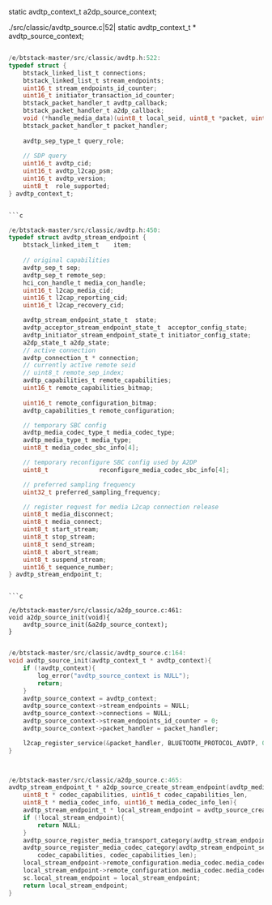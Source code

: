 
static avdtp_context_t a2dp_source_context;


./src/classic/avdtp_source.c|52| static avdtp_context_t * avdtp_source_context;
```c

/e/btstack-master/src/classic/avdtp.h:522:
typedef struct {
    btstack_linked_list_t connections;
    btstack_linked_list_t stream_endpoints;
    uint16_t stream_endpoints_id_counter;
    uint16_t initiator_transaction_id_counter;
    btstack_packet_handler_t avdtp_callback;
    btstack_packet_handler_t a2dp_callback;
    void (*handle_media_data)(uint8_t local_seid, uint8_t *packet, uint16_t size);
    btstack_packet_handler_t packet_handler;
    
    avdtp_sep_type_t query_role;
    
    // SDP query
    uint16_t avdtp_cid;
    uint16_t avdtp_l2cap_psm;
    uint16_t avdtp_version;
    uint8_t  role_supported;
} avdtp_context_t;


```c

/e/btstack-master/src/classic/avdtp.h:450:
typedef struct avdtp_stream_endpoint {
    btstack_linked_item_t    item;
    
    // original capabilities
    avdtp_sep_t sep;
    avdtp_sep_t remote_sep;
    hci_con_handle_t media_con_handle;
    uint16_t l2cap_media_cid;
    uint16_t l2cap_reporting_cid;
    uint16_t l2cap_recovery_cid;

    avdtp_stream_endpoint_state_t  state;
    avdtp_acceptor_stream_endpoint_state_t  acceptor_config_state;
    avdtp_initiator_stream_endpoint_state_t initiator_config_state;
    a2dp_state_t a2dp_state;
    // active connection
    avdtp_connection_t * connection;
    // currently active remote seid
    // uint8_t remote_sep_index;
    avdtp_capabilities_t remote_capabilities;
    uint16_t remote_capabilities_bitmap;
    
    uint16_t remote_configuration_bitmap;
    avdtp_capabilities_t remote_configuration;  

    // temporary SBC config
    avdtp_media_codec_type_t media_codec_type;
    avdtp_media_type_t media_type;
    uint8_t media_codec_sbc_info[4];

    // temporary reconfigure SBC config used by A2DP
    uint8_t              reconfigure_media_codec_sbc_info[4];

    // preferred sampling frequency
    uint32_t preferred_sampling_frequency; 

    // register request for media L2cap connection release
    uint8_t media_disconnect;
    uint8_t media_connect;
    uint8_t start_stream;
    uint8_t stop_stream;
    uint8_t send_stream;
    uint8_t abort_stream;
    uint8_t suspend_stream;
    uint16_t sequence_number;
} avdtp_stream_endpoint_t;

```

```

```c

/e/btstack-master/src/classic/a2dp_source.c:461:
void a2dp_source_init(void){
    avdtp_source_init(&a2dp_source_context);
}

```

```c

/e/btstack-master/src/classic/avdtp_source.c:164:
void avdtp_source_init(avdtp_context_t * avdtp_context){
    if (!avdtp_context){
        log_error("avdtp_source_context is NULL");
        return;
    }
    avdtp_source_context = avdtp_context;
    avdtp_source_context->stream_endpoints = NULL;
    avdtp_source_context->connections = NULL;
    avdtp_source_context->stream_endpoints_id_counter = 0;
    avdtp_source_context->packet_handler = packet_handler;

    l2cap_register_service(&packet_handler, BLUETOOTH_PROTOCOL_AVDTP, 0xffff, LEVEL_2);
}
 

```


```c

/e/btstack-master/src/classic/a2dp_source.c:465:
avdtp_stream_endpoint_t * a2dp_source_create_stream_endpoint(avdtp_media_type_t media_type, avdtp_media_codec_type_t media_codec_type, 
    uint8_t * codec_capabilities, uint16_t codec_capabilities_len,
    uint8_t * media_codec_info, uint16_t media_codec_info_len){
    avdtp_stream_endpoint_t * local_stream_endpoint = avdtp_source_create_stream_endpoint(AVDTP_SOURCE, media_type);
    if (!local_stream_endpoint){
        return NULL;
    }
    avdtp_source_register_media_transport_category(avdtp_stream_endpoint_seid(local_stream_endpoint));
    avdtp_source_register_media_codec_category(avdtp_stream_endpoint_seid(local_stream_endpoint), media_type, media_codec_type, 
        codec_capabilities, codec_capabilities_len);
    local_stream_endpoint->remote_configuration.media_codec.media_codec_information     = media_codec_info;
    local_stream_endpoint->remote_configuration.media_codec.media_codec_information_len = media_codec_info_len;
    sc.local_stream_endpoint = local_stream_endpoint;                     
    return local_stream_endpoint;
}

```




































